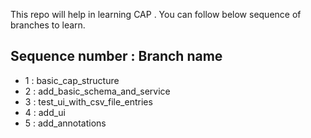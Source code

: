 This repo will help in learning CAP . You can follow below sequence of branches to learn.

Sequence number : Branch name
------------------------------
* 1 : basic_cap_structure
* 2 : add_basic_schema_and_service
* 3 : test_ui_with_csv_file_entries
* 4 : add_ui
* 5 : add_annotations
